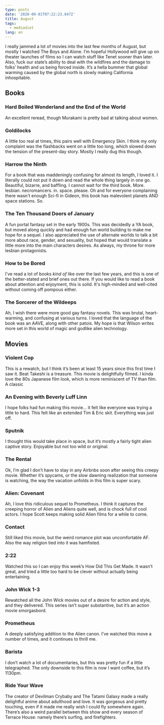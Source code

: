 ```yaml
---
type: posts
date: '2020-09-01T07:22:23.847Z'
title: August
tags:
  - mediadiet
lang: en
---
```


I really jammed a lot of movies into the last few months of August, but mostly I watched The Boys and Alone. I’m hopeful Hollywood will give up on theater launches of films so I can watch stuff like Tenet sooner than later. Also, fuck our state’s ability to deal with the wildfires and the damage to folks’ health and us being forced inside. It’s a hella bummer that global warming caused by the global north is slowly making California inhospitable.


## Books

### Hard Boiled Wonderland and the End of the World

An excellent reread, though Murakami is pretty bad at talking about women.

### Goldilocks

A little too real at times, this pairs well with Emergency Skin. I think my only complaint was the flashbacks went on a little too long, which slowed down the tension of the present-day story. Mostly I really dug this though.

### Harrow the Ninth

For a book that was maddeningly confusing for almost its length, I loved it. I literally could not put it down and read the whole thing largely in one go. Beautiful, bizarre, and baffling. I cannot wait for the third book. More. lesbian. necromancers. in. space. please. Oh and for everyone complaining there wasn't enough Sci-fi in Gideon, this book has malevolent planets AND space stations. So.

### The Ten Thousand Doors of January

A fun portal fantasy set in the early 1900s. This was decidedly a YA book, but moved along quickly and had enough fun world building to make me hope for a sequel. I also appreciated the use of alternate worlds to talk a bit more about race, gender, and sexuality, but hoped that would translate a little more into the main characters desires. As always, my throne for more lesbian protagonists.

### How to be Bored

I've read a lot of books *kind of* like over the last few years, and this is one of the better-stated and brief ones out there. If you would like to read a book about attention and enjoyment, this is solid. It's high-minded and well-cited without coming off pompous either.

### The Sorcerer of the Wildeeps

Ah, I wish there were more good gay fantasy novels. This was brutal, heart-warming, and confusing at various turns. I loved that the language of the book was an AAVE, along with other patois. My hope is that Wilson writes more set in this world of magic and godlike alien technology.

## Movies

### Violent Cop

This is a rewatch, but I think it’s been at least 15 years since this first time I saw it. Beat Takeshi is a treasure. This movie is delightfully filmed. I kinda love the 80s Japanese film look, which is more reminiscent of TV than film. A classic

### An Evening with Beverly Luff Linn

I hope folks had fun making this movie... it felt like everyone was trying a little to hard. This felt like an extended Tim & Eric skit. Everything was just off.

### Sputnik

I thought this would take place in space, but it’s mostly a fairly tight alien captive story. Enjoyable but not too wild or original.

### The Rental

Ok, I’m glad I don’t have to stay in any Airbnbs soon after seeing this creepy movie. Whether it’s spycams, or the slow dawning realization that someone is watching, the way the vacation unfolds in this film is super scary.

### Alien: Covenant

Ah, I love this ridiculous sequel to Prometheus. I think it captures the creeping horror of Alien and Aliens quite well, and is chock full of cool actors. I hope Scott keeps making solid Alien films for a while to come.

### Contact

Still liked this movie, but the weird romance plot was uncomfortable AF. Also the way religion tied into it was hamfisted.

### 2:22

Watched this so I can enjoy this week’s How Did This Get Made. It wasn’t great, and tried a little too hard to be clever without actually being entertaining.

### John Wick 1-3

Rewatched all the John Wick movies out of a desire for action and style, and they delivered. This series isn’t super substantive, but it’s an action movie smorgasbord.

### Prometheus

A deeply satisfying addition to the Alien canon. I’ve watched this move a number of times, and it continues to thrill me.

### Barista

I don’t watch a lot of documentaries, but this was pretty fun if a little telegraphed. The only downside to this film is now I want coffee, but it’s 1130pm.

### Ride Your Wave

The creator of Devilman Crybaby and The Tatami Galaxy made a really delightful anime about adulthood and love. It was gorgeous and pretty touching, even if it made me really wish I could fly somewhere again. There’s also a weird parallel between this show and every season of Terrace House: namely there’s surfing, and firefighters.
